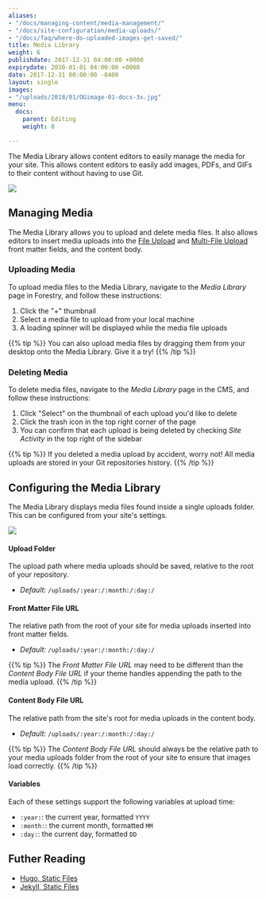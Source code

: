 ```yaml
---
aliases:
- "/docs/managing-content/media-management/"
- "/docs/site-configuration/media-uploads/"
- "/docs/faq/where-do-uploaded-images-get-saved/"
title: Media Library
weight: 6
publishdate: 2017-12-31 04:00:00 +0000
expirydate: 2030-01-01 04:00:00 +0000
date: 2017-12-31 00:00:00 -0400
layout: single
images:
- "/uploads/2018/01/OGimage-01-docs-3x.jpg"
menu:
  docs:
    parent: Editing
    weight: 8

---
```

The Media Library allows content editors to easily manage the media for your site. This allows content editors to easily add images, PDFs, and GIFs to their content without having to use Git.

![](/uploads/2018/01/19.png)

## Managing Media

The Media Library allows you to upload and delete media files. It also allows editors to insert media uploads into the [File Upload](/docs/settings/fields#file-upload) and [Multi-File Upload](/docs/settings/fields#multi-file-upload) front matter fields, and the content body.

### Uploading Media

To upload media files to the Media Library, navigate to the _Media Library_ page in Forestry, and follow these instructions:

1. Click the "+" thumbnail
2. Select a media file to upload from your local machine
3. A loading spinner will be displayed while the media file uploads

{{% tip %}}
You can also upload media files by dragging them from your desktop onto the Media Library. Give it a try!
{{% /tip %}}

### Deleting Media

To delete media files, navigate to the _Media Library_ page in the CMS, and follow these instructions:

1. Click "Select" on the thumbnail of each upload you'd like to delete
2. Click the trash icon in the top right corner of the page
3. You can confirm that each upload is being deleted by checking _Site Activity_ in the top right of the sidebar

{{% tip %}}
If you deleted a media upload by accident, worry not! All media uploads are stored in your Git repositories history.
{{% /tip %}}

## Configuring the Media Library

The Media Library displays media files found inside a single uploads folder. This can be configured from your site's settings.

![](/uploads/2018/01/settings-filepaths.png)

#### Upload Folder

The upload path where media uploads should be saved, relative to the root of your repository.

* _Default:_ `/uploads/:year:/:month:/:day:/`

#### Front Matter File URL

The relative path from the root of your site for media uploads inserted into front matter fields.

* _Default:_ `/uploads/:year:/:month:/:day:/`

{{% tip %}}
The _Front Matter File URL_ may need to be different than the _Content Body File URL_ if your theme handles appending the path to the media upload.
{{% /tip %}}

#### Content Body File URL

The relative path from the site's root for media uploads in the content body.

* _Default:_ `/uploads/:year:/:month:/:day:/`

{{% tip %}}
The _Content Body File URL_ should always be the relative path to your media uploads folder from the root of your site to ensure that images load correctly.
{{% /tip %}}

#### Variables

Each of these settings support the following variables at upload time:

* `:year:`: the current year, formatted `YYYY`
* `:month:`: the current month, formatted `MM`
* `:day:`: the current day, formatted `DD`

## Futher Reading

* [Hugo, Static Files](https://gohugo.io/content-management/static-files/)
* [Jekyll, Static Files](https://jekyllrb.com/docs/static-files/)